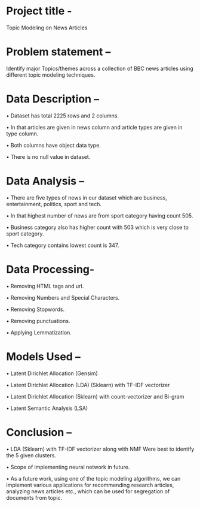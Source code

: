 # Project title - 

Topic Modeling on News Articles

# Problem statement – 

Identify major Topics/themes across a collection of BBC news articles using different topic modeling techniques.

# Data Description – 

•	Dataset has total 2225 rows and 2 columns.

•	In that articles are given in news column and article types are given in type column.

•	Both columns have object data type.

•	There is no null value in dataset.


# Data Analysis –

•	There are five types of news in our dataset which are business, entertainment, politics, sport and tech. 

•	In that highest number of news are from sport category having count 505. 

•	Business category also has higher count with 503 which is very close to sport category.

• Tech category contains lowest count is 347.

# Data Processing-

•	Removing HTML tags and url.

•	Removing Numbers and Special Characters.

•	Removing Stopwords.

•	Removing punctuations.

•	Applying Lemmatization.

# Models Used – 

•	Latent Dirichlet  Allocation (Gensim) 

•	Latent Dirichlet Allocation (LDA) (Sklearn) with TF-IDF vectorizer 

•	Latent Dirichlet Allocation (Sklearn) with count-vectorizer and Bi-gram 

•	Latent Semantic Analysis (LSA)

# Conclusion –

•	LDA (Sklearn) with TF-IDF vectorizer along with NMF 
Were best to identify the 5 given clusters.

•	Scope of implementing neural network in future. 

•	As a future work, using one of the topic modeling 
algorithms, we can implement various applications for 
recommending research articles, analyzing news articles 
etc., which can be used for segregation of documents 
from topic.
